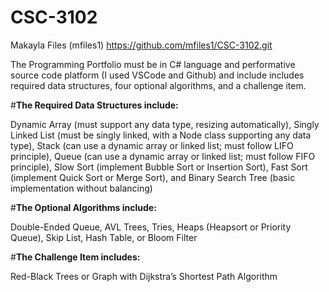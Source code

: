 # CSC-3102
Makayla Files (mfiles1)
https://github.com/mfiles1/CSC-3102.git

The Programming Portfolio must be in C# language and performative source code platform (I used VSCode and Github) and include
includes required data structures, four optional algorithms, and a challenge item.

#**The Required Data Structures include:**

Dynamic Array (must support any data type, resizing automatically), Singly Linked List (must be singly linked, with a Node class supporting any data type), Stack (can use a dynamic array or linked list; must follow LIFO principle), Queue (can use a dynamic array or linked list; must follow FIFO principle), Slow Sort (implement Bubble Sort or Insertion Sort), Fast Sort (implement Quick Sort or Merge Sort), and Binary Search Tree (basic implementation without balancing)

#**The Optional Algorithms include:**

Double-Ended Queue, AVL Trees, Tries, Heaps (Heapsort or Priority Queue), Skip List, Hash Table, or Bloom Filter

#**The Challenge Item includes:**

Red-Black Trees or Graph with Dijkstra’s Shortest Path Algorithm

